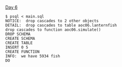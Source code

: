 [Day 6](https://adventofcode.com/2021/day/6)

```
$ psql < main.sql
NOTICE:  drop cascades to 2 other objects
DETAIL:  drop cascades to table aoc06.lanternfish
drop cascades to function aoc06.simulate()
DROP SCHEMA
CREATE SCHEMA
CREATE TABLE
INSERT 0 5
CREATE FUNCTION
INFO:  we have 5934 fish
DO
```
